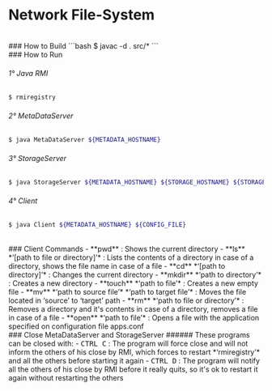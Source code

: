 # Network File-System

<br>
### How to Build
```bash
$ javac -d . src/*
```

<br>
### How to Run

###### 1° Java RMI
```bash
$ rmiregistry
```

###### 2° MetaDataServer
```bash
$ java MetaDataServer ${METADATA_HOSTNAME}
```

###### 3° StorageServer
```bash
$ java StorageServer ${METADATA_HOSTNAME} ${STORAGE_HOSTNAME} ${STORAGE_LOCAL_PATH} ${STORAGE_FILESYSTEM_PATH}
```

###### 4° Client
```bash
$ java Client ${METADATA_HOSTNAME} ${CONFIG_FILE}
```

<br>
### Client Commands
- **pwd** : Shows the current directory
- **ls** *‘[path to file or directory]’* : Lists the contents of a directory in case of a directory, shows the file name in case of a file
- **cd** *‘[path to directory]’* : Changes the current directory
- **mkdir** *‘path to directory’* : Creates a new directory
- **touch** *‘path to file’* : Creates a new empty file
- **mv** *‘path to source file’* *‘path to target file’* : Moves the file located in ‘source’ to ‘target’ path
- **rm** *‘path to file or directory’* : Removes a directory and it's contents in case of a directory, removes a file in case of a file
- **open** *‘path to file’* : Opens a file with the application specified on configuration file apps.conf

<br>
### Close MetaDataServer and StorageServer
###### These programs can be closed with:
- <kbd>CTRL C</kbd> : The program will force close and will not inform the others of his close by RMI, which forces to restart *‘rmiregistry’* and all the others before starting it again
- <kbd>CTRL D</kbd> : The program will notify all the others of his close by RMI before it really quits, so it's ok to restart it again without restarting the others
